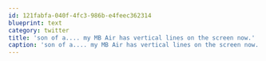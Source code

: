 ```yaml
---
id: 121fabfa-040f-4fc3-986b-e4feec362314
blueprint: text
category: twitter
title: 'son of a.... my MB Air has vertical lines on the screen now.'
caption: 'son of a.... my MB Air has vertical lines on the screen now.'
---
```

